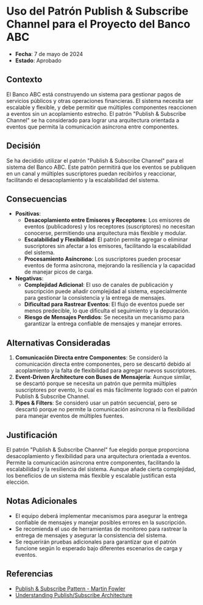 # Uso del Patrón Publish & Subscribe Channel para el Proyecto del Banco ABC

- **Fecha**: 7 de mayo de 2024
- **Estado**: Aprobado

## Contexto
El Banco ABC está construyendo un sistema para gestionar pagos de servicios públicos y otras operaciones financieras. El sistema necesita ser escalable y flexible, y debe permitir que múltiples componentes reaccionen a eventos sin un acoplamiento estrecho. El patrón "Publish & Subscribe Channel" se ha considerado para lograr una arquitectura orientada a eventos que permita la comunicación asíncrona entre componentes.

## Decisión
Se ha decidido utilizar el patrón "Publish & Subscribe Channel" para el sistema del Banco ABC. Este patrón permitirá que los eventos se publiquen en un canal y múltiples suscriptores puedan recibirlos y reaccionar, facilitando el desacoplamiento y la escalabilidad del sistema.

## Consecuencias
- **Positivas**:
    - **Desacoplamiento entre Emisores y Receptores**: Los emisores de eventos (publicadores) y los receptores (suscriptores) no necesitan conocerse, permitiendo una arquitectura más flexible y modular.
    - **Escalabilidad y Flexibilidad**: El patrón permite agregar o eliminar suscriptores sin afectar a los emisores, facilitando la escalabilidad del sistema.
    - **Procesamiento Asíncrono**: Los suscriptores pueden procesar eventos de forma asíncrona, mejorando la resiliencia y la capacidad de manejar picos de carga.
- **Negativas**:
    - **Complejidad Adicional**: El uso de canales de publicación y suscripción puede añadir complejidad al sistema, especialmente para gestionar la consistencia y la entrega de mensajes.
    - **Dificultad para Rastrear Eventos**: El flujo de eventos puede ser menos predecible, lo que dificulta el seguimiento y la depuración.
    - **Riesgo de Mensajes Perdidos**: Se necesita un mecanismo para garantizar la entrega confiable de mensajes y manejar errores.

## Alternativas Consideradas
1. **Comunicación Directa entre Componentes**: Se consideró la comunicación directa entre componentes, pero se descartó debido al acoplamiento y la falta de flexibilidad para agregar nuevos suscriptores.
2. **Event-Driven Architecture con Buses de Mensajería**: Aunque similar, se descartó porque se necesita un patrón que permita múltiples suscriptores por evento, lo cual es más fácilmente logrado con el patrón Publish & Subscribe Channel.
3. **Pipes & Filters**: Se consideró usar un patrón secuencial, pero se descartó porque no permite la comunicación asíncrona ni la flexibilidad para manejar eventos de múltiples fuentes.

## Justificación
El patrón "Publish & Subscribe Channel" fue elegido porque proporciona desacoplamiento y flexibilidad para una arquitectura orientada a eventos. Permite la comunicación asíncrona entre componentes, facilitando la escalabilidad y la resiliencia del sistema. Aunque añade cierta complejidad, los beneficios de un sistema más flexible y escalable justifican esta elección.

## Notas Adicionales
- El equipo deberá implementar mecanismos para asegurar la entrega confiable de mensajes y manejar posibles errores en la suscripción.
- Se recomienda el uso de herramientas de monitoreo para rastrear la entrega de mensajes y asegurar la consistencia del sistema.
- Se requerirán pruebas adicionales para garantizar que el patrón funcione según lo esperado bajo diferentes escenarios de carga y eventos.

## Referencias
- [Publish & Subscribe Pattern - Martin Fowler](https://martinfowler.com/articles/pattern-pubsub.html)
- [Understanding Publish/Subscribe Architecture](https://en.wikipedia.org/wiki/Publish%E2%80%93subscribe_pattern)